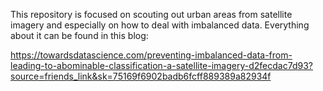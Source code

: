 This repository is focused on scouting out urban areas from satellite imagery and especially on how to deal with imbalanced data. Everything about it can be found in this blog:

https://towardsdatascience.com/preventing-imbalanced-data-from-leading-to-abominable-classification-a-satellite-imagery-d2fecdac7d93?source=friends_link&sk=75169f6902badb6fcff889389a82934f
